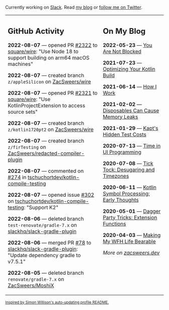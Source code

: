 Currently working on [Slack](https://slack.com/). Read [my blog](https://zacsweers.dev/) or [follow me on Twitter](https://twitter.com/ZacSweers).

<table><tr><td valign="top" width="60%">

## GitHub Activity
<!-- githubActivity starts -->
**2022-08-07** — opened PR [#2322](https://github.com/square/wire/pull/2322) to [square/wire](https://github.com/square/wire): "Use Node 18 to support building on arm64 macOS machines"

**2022-08-07** — created branch `z/appleSilicon` on [ZacSweers/wire](https://github.com/ZacSweers/wire)

**2022-08-07** — opened PR [#2321](https://github.com/square/wire/pull/2321) to [square/wire](https://github.com/square/wire): "Use KotlinProjectExtension to access source sets"

**2022-08-07** — created branch `z/kotlin1720pt2` on [ZacSweers/wire](https://github.com/ZacSweers/wire)

**2022-08-07** — created branch `z/firTesting` on [ZacSweers/redacted-compiler-plugin](https://github.com/ZacSweers/redacted-compiler-plugin)

**2022-08-07** — commented on [#274](https://github.com/tschuchortdev/kotlin-compile-testing/issues/274#issuecomment-1207475081) in [tschuchortdev/kotlin-compile-testing](https://github.com/tschuchortdev/kotlin-compile-testing)

**2022-08-07** — opened issue [#302](https://github.com/tschuchortdev/kotlin-compile-testing/issues/302) on [tschuchortdev/kotlin-compile-testing](https://github.com/tschuchortdev/kotlin-compile-testing): "Support K2"

**2022-08-06** — deleted branch `test-renovate/gradle-7.x` on [slackhq/slack-gradle-plugin](https://github.com/slackhq/slack-gradle-plugin)

**2022-08-06** — merged PR [#78](https://github.com/slackhq/slack-gradle-plugin/pull/78) to [slackhq/slack-gradle-plugin](https://github.com/slackhq/slack-gradle-plugin): "Update dependency gradle to v7.5.1"

**2022-08-05** — deleted branch `renovate/gradle-7.x` on [ZacSweers/MoshiX](https://github.com/ZacSweers/MoshiX)
<!-- githubActivity ends -->
</td><td valign="top" width="40%">

## On My Blog
<!-- blog starts -->
**2022-05-23** — [You Are Not Blocked](https://www.zacsweers.dev/you-are-not-blocked/)

**2021-07-23** — [Optimizing Your Kotlin Build](https://www.zacsweers.dev/optimizing-your-kotlin-build/)

**2021-06-14** — [How I Work](https://www.zacsweers.dev/how-i-work/)

**2021-02-02** — [Disposables Can Cause Memory Leaks](https://www.zacsweers.dev/disposables-can-cause-memory-leaks/)

**2021-01-29** — [Kapt's Hidden Test Costs](https://www.zacsweers.dev/kapts-hidden-test-costs/)

**2020-07-13** — [Time in UI Programming](https://www.zacsweers.dev/time-in-ui/)

**2020-07-08** — [Tick Tock: Desugaring and Timezones](https://www.zacsweers.dev/ticktock-desugaring-timezones/)

**2020-06-11** — [Kotlin Symbol Processing: Early Thoughts](https://www.zacsweers.dev/kotlin-symbol-processor-early-thoughts/)

**2020-05-01** — [Dagger Party Tricks: Extension Functions](https://www.zacsweers.dev/dagger-party-tricks-extension-functions/)

**2020-04-03** — [Making My WFH Life Bearable](https://www.zacsweers.dev/making-wfh-life-bearable/)
<!-- blog ends -->
_More on [zacsweers.dev](https://zacsweers.dev/)_
</td></tr></table>

<sub><a href="https://simonwillison.net/2020/Jul/10/self-updating-profile-readme/">Inspired by Simon Willison's auto-updating profile README.</a></sub>